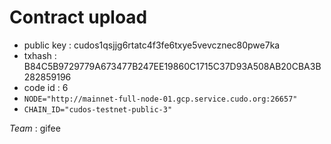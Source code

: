 # Contract upload

- public key : cudos1qsjjg6rtatc4f3fe6txye5vevcznec80pwe7ka
- txhash : B84C5B9729779A673477B247EE19860C1715C37D93A508AB20CBA3B282859196
- code id : 6
- `NODE="http://mainnet-full-node-01.gcp.service.cudo.org:26657"`
- `CHAIN_ID="cudos-testnet-public-3"`

*Team* : gifee 
